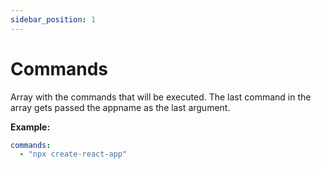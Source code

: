 ```yaml
---
sidebar_position: 1
---
```


# Commands

Array with the commands that will be executed.
The last command in the array gets passed the appname
as the last argument.

**Example:**

```yaml
commands:
  - "npx create-react-app"
```
